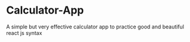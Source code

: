 # Calculator-App
A simple but very effective calculator app to practice good and beautiful react js syntax
